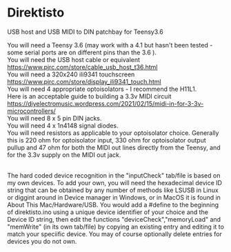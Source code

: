 # Direktisto
USB host and USB MIDI to DIN patchbay for Teensy3.6<br>

You will need a Teensy 3.6 (may work with a 4.1 but hasn't been tested - some serial ports are on different pins than the 3.6 ). <br>
You will need the USB host cable or equivalent  https://www.pjrc.com/store/cable_usb_host_t36.html <br>
You will need a 320x240 ili9341 touchscreen  https://www.pjrc.com/store/display_ili9341_touch.html <br>
You will need 4 appropriate optoisolators - I recommend the H11L1.<br>
Here is an acceptable guide to building a 3.3v MIDI circuit https://diyelectromusic.wordpress.com/2021/02/15/midi-in-for-3-3v-microcontrollers/ <br>
You will need 8 x 5 pin DIN jacks. <br>
You will need 4 x 1n4148 signal diodes. <br>
You will need resistors as applicable to your optoisolator choice. Generally this is 220 ohm for optoisolator input, 330 ohm for optoisolator output pullup and 47 ohm for both the MIDI out lines directly from the Teensy, and for the 3.3v supply on the MIDI out jack. <br><br>

The hard coded device recognition in the "inputCheck" tab/file is based on my own devices. To add your own, you will need the hexadecimal device ID string that can be obtained by any number of methods like LSUSB in Linux or diggint around in Device manager in Windows, or in MacOS it is found in About This Mac/Hardware/USB.
You would add a #define to the beginning of direktisto.ino using a unique device identifier of your choice and the Device ID string, then edit the functions "deviceCheck","memoryLoad" and "memWrite" (in its own tab/file) by copying an existing entry and editing it to match your speciific device.  You may of course optionally delete entries for devices you do not own. 


